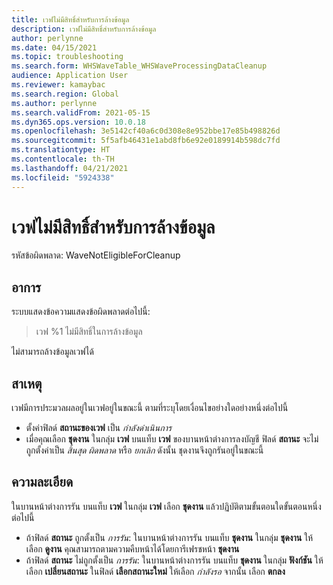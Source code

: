 ```yaml
---
title: เวฟไม่มีสิทธิ์สำหรับการล้างข้อมูล
description: เวฟไม่มีสิทธิ์สำหรับการล้างข้อมูล
author: perlynne
ms.date: 04/15/2021
ms.topic: troubleshooting
ms.search.form: WHSWaveTable_WHSWaveProcessingDataCleanup
audience: Application User
ms.reviewer: kamaybac
ms.search.region: Global
ms.author: perlynne
ms.search.validFrom: 2021-05-15
ms.dyn365.ops.version: 10.0.18
ms.openlocfilehash: 3e5142cf40a6c0d308e8e952bbe17e85b498826d
ms.sourcegitcommit: 5f5afb46431e1abd8fb6e92e0189914b598dc7fd
ms.translationtype: HT
ms.contentlocale: th-TH
ms.lasthandoff: 04/21/2021
ms.locfileid: "5924338"
---
```

# <a name="wave-isnt-eligible-for-cleanup"></a>เวฟไม่มีสิทธิ์สำหรับการล้างข้อมูล

รหัสข้อผิดพลาด: WaveNotEligibleForCleanup

## <a name="symptoms"></a>อาการ

ระบบแสดงข้อความแสดงข้อผิดพลาดต่อไปนี้:

> เวฟ %1 ไม่มีสิทธิ์ในการล้างข้อมูล

ไม่สามารถล้างข้อมูลเวฟได้  

## <a name="cause"></a>สาเหตุ

เวฟมีการประมวลผลอยู่ในเวฟอยู่ในขณะนี้ ตามที่ระบุโดยเงื่อนไขอย่างใดอย่างหนึ่งต่อไปนี้

- ตั้งค่าฟิลด์ **สถานะของเวฟ** เป็น *กำลังดำเนินการ*
- เมื่อคุณเลือก **ชุดงาน** ในกลุ่ม **เวฟ** บนแท็บ **เวฟ** ของบานหน้าต่างการลงบัญชี ฟิลด์ **สถานะ** จะไม่ถูกตั้งค่าเป็น *สิ้นสุด* *ผิดพลาด* หรือ *ยกเลิก* ดังนั้น ชุดงานจึงถูกรันอยู่ในขณะนี้

## <a name="resolution"></a>ความละเอียด

ในบานหน้าต่างการรัน บนแท็บ **เวฟ** ในกลุ่ม **เวฟ** เลือก **ชุดงาน** แล้วปฏิบัติตามขั้นตอนใดขั้นตอนหนึ่งต่อไปนี้

- ถ้าฟิลด์ **สถานะ** ถูกตั้งเป็น *การรัน*: ในบานหน้าต่างการรัน บนแท็บ **ชุดงาน** ในกลุ่ม **ชุดงาน** ให้เลือก **ดูงาน** คุณสามารถตามความคืบหน้าได้โดยการีเฟรชหน้า **ชุดงาน**
- ถ้าฟิลด์ **สถานะ** ไม่ถูกตั้งเป็น *การรัน*: ในบานหน้าต่างการรัน บนแท็บ **ชุดงาน** ในกลุ่ม **ฟังก์ชัน** ให้เลือก **เปลี่ยนสถานะ** ในฟิลด์ **เลือกสถานะใหม่** ให้เลือก *กำลังรอ* จากนั้น เลือก **ตกลง**
